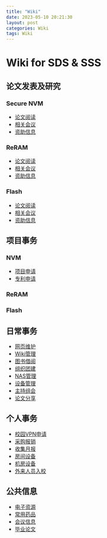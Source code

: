 ```yaml
---
title: "Wiki"
date: 2023-05-10 20:21:30
layout: post
categories: Wiki
tags: Wiki
---
```


# Wiki for SDS & SSS

## 论文发表及研究

### Secure NVM
- [论文阅读](./2023-06-29-GroupMeeting.md)
- [相关会议]()
- [资助信息]()

### ReRAM
- [论文阅读]()
- [相关会议]()
- [资助信息]()

### Flash
- [论文阅读]()
- [相关会议]()
- [资助信息]()

## 项目事务

### NVM
- [项目申请]()
- [专利申请]()

### ReRAM

### Flash

## 日常事务
- [网页维护]()
- [Wiki管理]()
- [图书借阅]()
- [组织团建]()
- [NAS管理]()
- [设备管理]()
- [主持组会]()
- [论文分享]()

## 个人事务
- [校园VPN申请]()
- [采购报销]()
- [收集月报]()
- [房间设备]()
- [机房设备]()
- [外来人员入校]()

## 公共信息
- [电子资源]()
- [常用药品]()
- [会议信息]()
- [毕业论文]()
